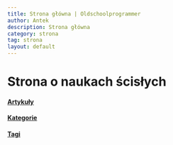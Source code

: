 ```yaml
---
title: Strona główna | Oldschoolprogrammer
author: Antek
description: Strona główna
category: strona
tag: strona
layout: default
---
```


# Strona o naukach ścisłych
  #### [Artykuły](https://ankiedos.github.io/blog.html)
  #### [Kategorie](https://ankiedos.github.io/kategorie.html)
  #### [Tagi](https://ankiedos.github.io/tagi.html)
